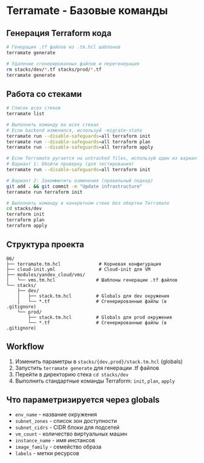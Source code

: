 # Terramate - Базовые команды

## Генерация Terraform кода

```bash
# Генерация .tf файлов из .tm.hcl шаблонов
terramate generate

# Удаление сгенерированных файлов и перегенерация
rm stacks/dev/*.tf stacks/prod/*.tf
terramate generate

```

## Работа со стеками

```bash
# Список всех стеков
terramate list

# Выполнить команду во всех стеках
# Если backend изменился, используй -migrate-state
terramate run --disable-safeguards=all terraform init
terramate run --disable-safeguards=all terraform plan
terramate run --disable-safeguards=all terraform apply

# Если Terramate ругается на untracked files, используй один из вариантов:
# Вариант 1: Обойти проверку (для тестирования)
terramate run --disable-safeguards=all terraform init

# Вариант 2: Закоммитить изменения (правильный подход)
git add . && git commit -m "Update infrastructure"
terramate run terraform init

# Выполнить команду в конкретном стеке без обертки Terramate
cd stacks/dev
terraform init
terraform plan
terraform apply

```


## Структура проекта

```
06/
├── terramate.tm.hcl              # Корневая конфигурация
├── cloud-init.yml                # Cloud-init для VM
├── modules/yandex_cloud/vms/
│   └── vms.tm.hcl               # Шаблоны генерации .tf файлов
└── stacks/
    ├── dev/
    │   ├── stack.tm.hcl         # Globals для dev окружения
    │   └── *.tf                 # Сгенерированные файлы (в .gitignore)
    └── prod/
        ├── stack.tm.hcl         # Globals для prod окружения
        └── *.tf                 # Сгенерированные файлы (в .gitignore)
```

## Workflow

1. Изменить параметры в `stacks/{dev,prod}/stack.tm.hcl` (globals)
2. Запустить `terramate generate` для генерации .tf файлов
3. Перейти в директорию стека `cd stacks/dev`
4. Выполнить стандартные команды Terraform: `init`, `plan`, `apply`

## Что параметризируется через globals

- `env_name` - название окружения
- `subnet_zones` - список зон доступности
- `subnet_cidrs` - CIDR блоки для подсетей
- `vm_count` - количество виртуальных машин
- `instance_name` - имя инстансов
- `image_family` - семейство образа
- `labels` - метки ресурсов

